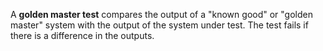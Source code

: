 A **golden master test** compares the output of a "known good" or "golden master" system with the output of the system under test. The test fails if there is a difference in the outputs.